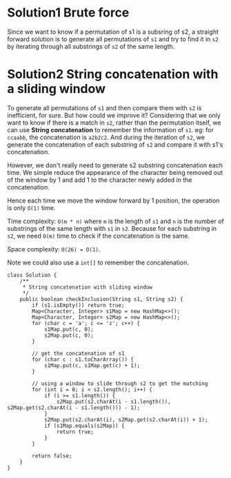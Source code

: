 # Solution1 Brute force

Since we want to know if a permutation of s1 is a subsring of s2, a straight forward solution is to generate all permutations of `s1` and try to find it in `s2` by iterating through all substrings of `s2` of the same length. 

# Solution2 String concatenation with a sliding window

To generate all permutations of `s1` and then compare them with `s2` is inefficient, for sure. But how could we improve it? Considering that we only want to know if there is a match in `s2`, rather than the permutation itself, we can use __String concatenation__ to remember the information of `s1`. eg: for `ccaabb`, the concatenation is `a2b2c2`. And during the iteration of `s2`, we generate the concatenation of each substring of `s2` and compare it with s1's concatenation. 

However, we don't really need to generate s2 substring concatenation each time. We simple reduce the appearance of the character being removed out of the window by 1 and add 1 to the character newly added in the concatenation. 

Hence each time we move the window forward by 1 position, the operation is only `O(1)` time.

Time complexity: `O(m * n)` where `m` is the length of `s1` and `n` is the number of  substrings of the same length with `s1` in `s2`. Because for each substring in `s2`, we need `O(m)` time to check if the concatenation is the same. 

Space complexity: `O(26) = O(1)`. 

Note we could also use a `int[]` to remember the concatenation. 

```
class Solution {
    /**
     * String concatenation with sliding window
     */
    public boolean checkInclusion(String s1, String s2) {
        if (s1.isEmpty()) return true;
        Map<Character, Integer> s1Map = new HashMap<>();
        Map<Character, Integer> s2Map = new HashMap<>();
        for (char c = 'a'; c <= 'z'; c++) {
            s1Map.put(c, 0);
            s2Map.put(c, 0);
        }
        
        // get the concatenation of s1
        for (char c : s1.toCharArray()) {
            s1Map.put(c, s1Map.get(c) + 1);
        }
        
        // using a window to slide through s2 to get the matching
        for (int i = 0; i < s2.length(); i++) {
            if (i >= s1.length()) {
                s2Map.put(s2.charAt(i - s1.length()), s2Map.get(s2.charAt(i - s1.length())) - 1);
            }
            s2Map.put(s2.charAt(i), s2Map.get(s2.charAt(i)) + 1);
            if (s1Map.equals(s2Map)) {
                return true;
            }
        }
        
        return false;
    }
}
```
